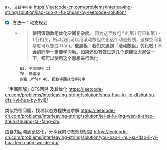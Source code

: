 
`97. 交错字符串` https://leetcode-cn.com/problems/interleaving-string/solution/jiao-cuo-zi-fu-chuan-by-leetcode-solution/
- [x] 方法一：动态规划
  * > **使用滚动数组优化空间复杂度**。 因为这里数组 f 的第 i 行只和第 i - 1 行相关，所以我们可以用滚动数组优化这个动态规划，这样空间复杂度可以变成 O(m)。**敲黑板：我们又遇到「滚动数组」优化啦！不会的同学一定要学习哟。如果还没有做过这几个题建议大家做一下，都可以使用这个思想进行优化**：
    ```
    63. 不同路径 II
    70. 爬楼梯
    剑指 Offer 46. 把数字翻译成字符串
    ```

「手画图解」DFS回溯 及其优化 https://leetcode-cn.com/problems/interleaving-string/solution/shou-hua-tu-jie-dfshui-su-dfsji-yi-hua-by-hyj8/

类似路径问题，找准状态方程快速求解 https://leetcode-cn.com/problems/interleaving-string/solution/lei-si-lu-jing-wen-ti-zhao-zhun-zhuang-tai-fang-ch/

由暴力回溯到记忆化，分享我的动态规划思路 https://leetcode-cn.com/problems/interleaving-string/solution/you-bao-li-hui-su-dao-ji-yi-hua-fen-xiang-wo-de-do/
